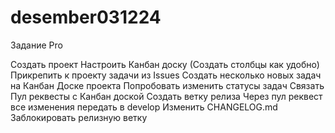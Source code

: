 # desember031224
Задание Pro

Создать проект
Настроить Канбан доску 
(Создать столбцы как удобно)
Прикрепить к проекту задачи из Issues
Создать несколько новых задач на Канбан Доске проекта
Попробовать изменить статусы задач
Связать Пул реквесты с Канбан доской
Создать ветку релиза
Через пул реквест все изменения передать в develop
Изменить CHANGELOG.md
Заблокировать релизную ветку
